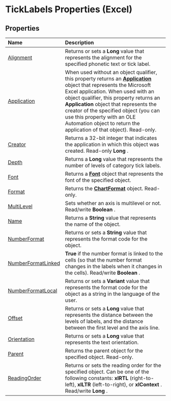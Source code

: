 
# TickLabels Properties (Excel)

## Properties



|**Name**|**Description**|
|:-----|:-----|
|[Alignment](07298bc2-5b5b-2f6c-0bc5-012d7eada136.md)|Returns or sets a  **Long** value that represents the alignment for the specified phonetic text or tick label.|
|[Application](81b0c52c-23e0-889d-eb6b-22beae255730.md)|When used without an object qualifier, this property returns an  **[Application](19b73597-5cf9-4f56-8227-b5211f657f6f.md)** object that represents the Microsoft Excel application. When used with an object qualifier, this property returns an **Application** object that represents the creator of the specified object (you can use this property with an OLE Automation object to return the application of that object). Read-only.|
|[Creator](e319d5b6-9048-8823-0161-cba3ed4037f4.md)|Returns a 32-bit integer that indicates the application in which this object was created. Read-only  **Long** .|
|[Depth](657a5346-bce8-ff76-08f5-394b397c370e.md)|Returns a  **Long** value that represents the number of levels of category tick labels.|
|[Font](b241fa1f-592c-83ac-eb20-c5b0b7a94296.md)|Returns a  **[Font](f4788ba4-1c4c-2f03-4d73-194bc9316825.md)** object that represents the font of the specified object.|
|[Format](96e6148c-723f-93e9-e01e-37671dff8d5e.md)|Returns the  **[ChartFormat](edac71b7-ed38-6658-2cbf-6493dc1ad3ed.md)** object. Read-only.|
|[MultiLevel](f9f9d2bd-f3d0-e3a7-1630-f78e8b5777dc.md)|Sets whether an axis is multilevel or not. Read/write  **Boolean** .|
|[Name](a6edb084-c50f-df3e-22a2-dc811e72b419.md)|Returns a  **String** value that represents the name of the object.|
|[NumberFormat](f7bea9aa-73bf-9592-0764-28fa01eb5f48.md)|Returns or sets a  **String** value that represents the format code for the object.|
|[NumberFormatLinked](8ca8dc6c-b061-503e-f874-cd506242ea07.md)| **True** if the number format is linked to the cells (so that the number format changes in the labels when it changes in the cells). Read/write **Boolean** .|
|[NumberFormatLocal](0637816f-7737-5201-96a0-53389d24e8ed.md)|Returns or sets a  **Variant** value that represents the format code for the object as a string in the language of the user.|
|[Offset](a353b803-34a3-0ff9-83d2-3318c308ec35.md)|Returns or sets a  **Long** value that represents the distance between the levels of labels, and the distance between the first level and the axis line.|
|[Orientation](94ab0869-c4bf-7481-df88-84e4a53ec4d7.md)|Returns or sets a  **Long** value that represents the text orientation.|
|[Parent](7365e75c-d821-0f6e-f39b-1195574899b1.md)|Returns the parent object for the specified object. Read-only.|
|[ReadingOrder](9d430a87-5a01-1833-7a79-51a424695a80.md)|Returns or sets the reading order for the specified object. Can be one of the following constants:  **xlRTL** (right-to-left), **xlLTR** (left-to-right), or **xlContext** . Read/write **Long** .|
